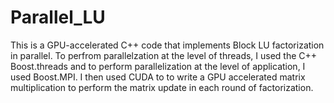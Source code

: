 # Parallel_LU
This is a GPU-accelerated C++ code that implements Block LU factorization in parallel. To perfrom parallelzation at the level of threads, I used the C++ Boost.threads and to perform parallelization at the level of application, I used Boost.MPI. I then used CUDA to to write a GPU accelerated matrix multiplication to perform the matrix update in each round of factorization.  
